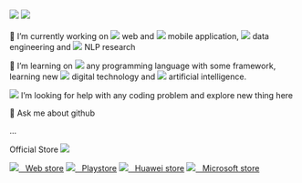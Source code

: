 ### <img src="https://img.icons8.com/external-flaticons-flat-flat-icons/64/undefined/external-developer-no-code-flaticons-flat-flat-icons-2.png"> <img src="https://img.icons8.com/doodle/48/undefined/hello--v1.png"/>

<!-- Hi there 👋 -->


<!--
**Dimas263/Dimas263** is a ✨ _special_ ✨ repository because its `README.md` (this file) appears on your GitHub profile.

Here are some ideas to get you started:
-->
🔭 I’m currently working on <img src="https://img.icons8.com/external-prettycons-flat-prettycons/16/undefined/external-web-web-and-seo-prettycons-flat-prettycons.png" > web and <img src="https://img.icons8.com/office/16/undefined/android.png" > mobile application, <img src="https://img.icons8.com/office/16/undefined/blockchain-technology.png"/> data engineering and <img src="https://img.icons8.com/office/16/undefined/play-graph-report.png"/> NLP research

🌱 I’m learning on <img src="https://img.icons8.com/office/16/undefined/source-code.png"/> any programming language with some framework, learning new <img src="https://img.icons8.com/office/16/undefined/chatbot.png"/> digital technology and <img src="https://img.icons8.com/office/16/undefined/for-experienced.png"/> artificial intelligence.

<img src="https://img.icons8.com/external-sbts2018-flat-sbts2018/25/undefined/external-help-social-media-basic-1-sbts2018-flat-sbts2018.png"/> I’m looking for help with any coding problem and explore new thing here

💬 Ask me about github
<!--
- 👯 I’m looking to collaborate on ...
- 💬 Ask me about ...
- 📫 How to reach me: ...
- 😄 Pronouns: ...
- ⚡ Fun fact: ...
-->
... 

Official Store <img src="https://img.icons8.com/fluency/24/undefined/instagram-check-mark.png"/>

[<img src="https://img.icons8.com/fluency/24/000000/internet.png"/> &nbsp; Web store](https://webku.one/ceo/app/store#store-list)  [<img src="https://img.icons8.com/fluency/24/000000/google-play.png"/> &nbsp; Playstore](https://play.google.com/store/apps/dev?id=9059078538807833093)  [<img src="https://img.icons8.com/external-tal-revivo-shadow-tal-revivo/24/000000/external-huawei-technologies-company-a-chinese-multinational-technology-provides-telecommunications-equipment-and-consumer-electronics-logo-shadow-tal-revivo.png"/> &nbsp; Huawei store](https://webku.one/ceo/app/huawei#store-list)  [<img src="https://img.icons8.com/fluency/24/000000/microsoft-store.png"/> &nbsp; Microsoft store](https://apps.microsoft.com/store/apps)
